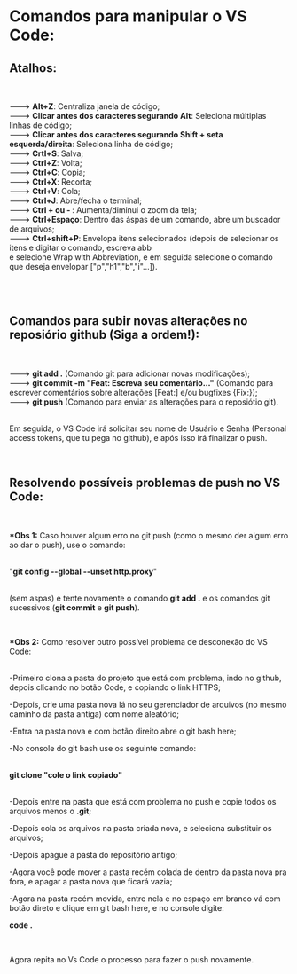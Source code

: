 <h1>Comandos para manipular o VS Code:</h1>
<h2>Atalhos:</h2><br>

<p>
---> <b>Alt+Z</b>: Centraliza janela de código;<br>
---> <b>Clicar antes dos caracteres segurando Alt</b>: Seleciona múltiplas linhas de código;<br>
---> <b>Clicar antes dos caracteres segurando Shift + seta esquerda/direita</b>: Seleciona linha de código;<br>
---> <b>Crtl+S</b>: Salva; <br>
---> <b>Ctrl+Z</b>: Volta; <br>
---> <b>Ctrl+C</b>: Copia;<br>
---> <b>Ctrl+X</b>: Recorta;<br>
---> <b>Ctrl+V</b>: Cola;<br>
---> <b>Ctrl+J</b>: Abre/fecha o terminal;<br>
---> <b>Ctrl + ou - </b>: Aumenta/diminui o zoom da tela;<br>
---> <b>Ctrl+Espaço</b>: Dentro das áspas de um comando, abre um buscador de arquivos;<br>
---> <b>Ctrl+shift+P</b>: Envelopa itens selecionados (depois de selecionar os itens e digitar o comando, escreva abb <br> e selecione Wrap with Abbreviation, e em seguida selecione o comando que deseja envelopar ["p","h1","b","i"...]).</p><br><br>

<h2>Comandos para subir novas alterações no reposiório github (Siga a ordem!):</h2> <br>

<p>
---> <b>git add .</b> (Comando git para adicionar novas modificações); <br>
---> <b>git commit -m "Feat: Escreva seu comentário..."</b> (Comando para escrever comentários sobre alterações [Feat:] e/ou bugfixes {Fix:}); <br>
---> <b>git push</b> (Comando para enviar as alterações para o reposiótio git).<br><br>

Em seguida, o VS Code irá solicitar seu nome de Usuário e Senha (Personal access tokens, que tu pega no github), e após isso irá finalizar o push.</p><br>

<h2>Resolvendo possíveis problemas de push no VS Code:</h2><br>

<p><strong>*Obs 1:</strong> Caso houver algum erro no git push (como o mesmo der algum erro ao dar o push), use o comando: <br><br>

"<b>git config --global --unset http.proxy</b>" <br><br>

(sem aspas) e tente novamente o comando <b>git add .</b> e os comandos git sucessivos (<b>git commit</b> e <b>git push</b>).</p><br>

<p><strong>*Obs 2:</strong> Como resolver outro possível problema de desconexão do VS Code: <br><br>

-Primeiro clona a pasta do projeto que está com problema, indo no github, depois clicando no botão Code, e copiando o link HTTPS;

-Depois, crie uma pasta nova lá no seu gerenciador de arquivos (no mesmo caminho da pasta antiga) com nome aleatório;

-Entra na pasta nova e com botão direito abre o git bash here;

-No console do git bash use os seguinte comando: <br><br>

<strong>git clone "cole o link copiado"</strong> <br><br>

-Depois entre na pasta que está com problema no push e copie todos os arquivos menos o <strong>.git</strong>;

-Depois cola os arquivos na pasta criada nova, e seleciona substituir os arquivos;

-Depois apague a pasta do repositório antigo;

-Agora você pode mover a pasta recém colada de dentro da pasta nova pra fora, e apagar a pasta nova que ficará vazia;

-Agora na pasta recém movida, entre nela e no espaço em branco vá com botão direto e clique em git bash here, e no console digite: <br>

<strong>code .</strong> </p><br>

<p>Agora repita no Vs Code o processo para fazer o push novamente.</p>


